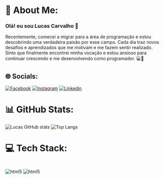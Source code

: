 # 💫 About Me:
### Olá! eu sou Lucas Carvalho 👋
Recentemente, comecei a migrar para a área de programação e estou descobrindo uma verdadeira paixão por esse campo. Cada dia traz novos desafios e aprendizados que me motivam e me fazem sentir realizado. Sinto que finalmente encontrei minha vocação e estou ansioso para continuar crescendo e me desenvolvendo como programador. 💻🚀

## 🌐 Socials:
[![Facebook](https://img.shields.io/badge/Facebook-1877F2?style=for-the-badge&logo=facebook&logoColor=white)](https://www.facebook.com/profile.php?id=100082559333065)
[![Instagram](https://img.shields.io/badge/Instagram-E4405F?style=for-the-badge&logo=instagram&logoColor=white)](https://www.instagram.com/ops_lucas015/)
[![Linkedin](https://img.shields.io/badge/LinkedIn-0077B5?style=for-the-badge&logo=linkedin&logoColor=white)](https://www.linkedin.com/in/lucas-mateus-8b6311190/)

# 📊 GitHub Stats:
![Lucas GitHub stats](https://github-readme-stats.vercel.app/api?username=LucasMRCarvalho&show_icons=true&theme=highcontrast)
![Top Langs](https://github-readme-stats.vercel.app/api/top-langs/?username=LucasMRCarvalho&hide_progress=true)

# 💻 Tech Stack:
<div style="display: inline_block"><br>
    <img align="center" alt="html5" src="https://img.shields.io/badge/HTML5-E34F26?style=for-the-badge&logo=html5&logoColor=white" />
    <img align="center" alt="html5" src="https://img.shields.io/badge/CSS3-1572B6?style=for-the-badge&logo=css3&logoColor=white" />
</div>

